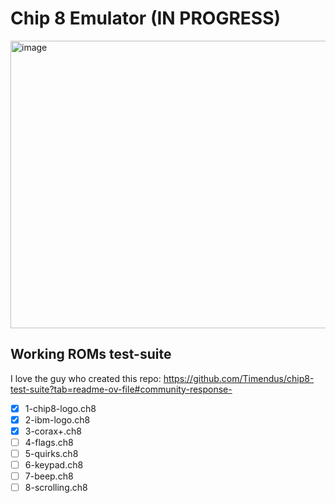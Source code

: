 # Chip 8 Emulator (IN PROGRESS)

<img width="752" height="460" alt="image" src="https://github.com/user-attachments/assets/04e3df26-7cbd-4189-acac-d7167c1b9dd5" />

## Working ROMs test-suite
I love the guy who created this repo: 
https://github.com/Timendus/chip8-test-suite?tab=readme-ov-file#community-response-
- [x] 1-chip8-logo.ch8
- [x] 2-ibm-logo.ch8
- [x] 3-corax+.ch8
- [ ] 4-flags.ch8
- [ ] 5-quirks.ch8
- [ ] 6-keypad.ch8
- [ ] 7-beep.ch8
- [ ] 8-scrolling.ch8
